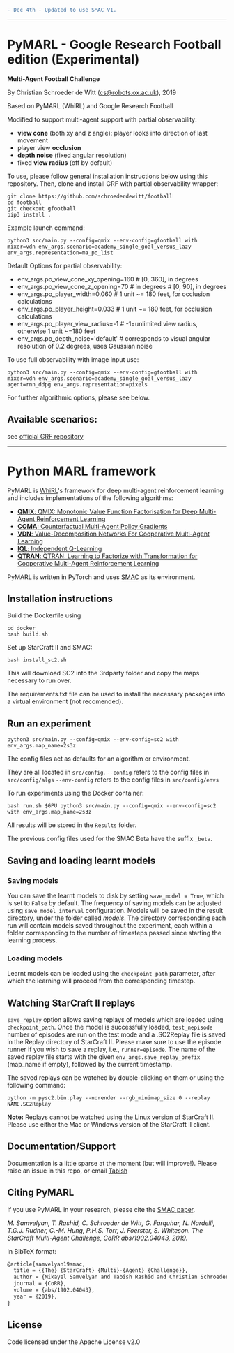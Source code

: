 ```diff
- Dec 4th - Updated to use SMAC V1. 
```

------------------------------------------------------------
# PyMARL - Google Research Football edition (Experimental)
**Multi-Agent Football Challenge**

By Christian Schroeder de Witt (cs@robots.ox.ac.uk), 2019

Based on PyMARL (WhiRL) and Google Research Football


Modified to support multi-agent support with partial observability:

- **view cone** (both xy and z angle): player looks into direction of last movement
- player view **occlusion**
- **depth noise** (fixed angular resolution)
- fixed **view radius** (off by default)

To use, please follow general installation instructions below
using this repository.
Then, clone and install GRF with partial observability wrapper:

```shell
git clone https://github.com/schroederdewitt/football
cd football
git checkout gfootball
pip3 install .
```

Example launch command:

```shell
python3 src/main.py --config=qmix --env-config=gfootball with
mixer=vdn env_args.scenario=academy_single_goal_versus_lazy
env_args.representation=ma_po_list
```

Default Options for partial observability:

- env_args.po_view_cone_xy_opening=160  # [0, 360], in degrees
- env_args.po_view_cone_z_opening=70  # in degrees  # [0, 90], in degrees
- env_args.po_player_width=0.060  # 1 unit ~= 180 feet, for occlusion calculations
- env_args.po_player_height=0.033  # 1 unit ~= 180 feet, for occlusion calculations
- env_args.po_player_view_radius=-1  # -1=unlimited view radius, otherwise 1 unit ~=180 feet
- env_args.po_depth_noise='default'  # corresponds to visual angular resolution of 0.2 degrees, uses Gaussian noise

To use full observability with image input use:

```shell
python3 src/main.py --config=qmix --env-config=gfootball with
mixer=vdn env_args.scenario=academy_single_goal_versus_lazy
agent=rnn_ddpg env_args.representation=pixels
```

For further algorithmic options, please see below.

## Available scenarios:
see [official GRF repository](https://github.com/google-research/football/blob/master/gfootball/doc/scenarios.md)

------------------------------------------------------------

# Python MARL framework

PyMARL is [WhiRL](http://whirl.cs.ox.ac.uk)'s framework for deep multi-agent reinforcement learning and includes implementations of the following algorithms:
- [**QMIX**: QMIX: Monotonic Value Function Factorisation for Deep Multi-Agent Reinforcement Learning](https://arxiv.org/abs/1803.11485)
- [**COMA**: Counterfactual Multi-Agent Policy Gradients](https://arxiv.org/abs/1705.08926)
- [**VDN**: Value-Decomposition Networks For Cooperative Multi-Agent Learning](https://arxiv.org/abs/1706.05296) 
- [**IQL**: Independent Q-Learning](https://arxiv.org/abs/1511.08779)
- [**QTRAN**: QTRAN: Learning to Factorize with Transformation for Cooperative Multi-Agent Reinforcement Learning](https://arxiv.org/abs/1905.05408)

PyMARL is written in PyTorch and uses [SMAC](https://github.com/oxwhirl/smac) as its environment.

## Installation instructions

Build the Dockerfile using 
```shell
cd docker
bash build.sh
```

Set up StarCraft II and SMAC:
```shell
bash install_sc2.sh
```

This will download SC2 into the 3rdparty folder and copy the maps necessary to run over.

The requirements.txt file can be used to install the necessary packages into a virtual environment (not recomended).

## Run an experiment 

```shell
python3 src/main.py --config=qmix --env-config=sc2 with env_args.map_name=2s3z
```

The config files act as defaults for an algorithm or environment. 

They are all located in `src/config`.
`--config` refers to the config files in `src/config/algs`
`--env-config` refers to the config files in `src/config/envs`

To run experiments using the Docker container:
```shell
bash run.sh $GPU python3 src/main.py --config=qmix --env-config=sc2 with env_args.map_name=2s3z
```

All results will be stored in the `Results` folder.

The previous config files used for the SMAC Beta have the suffix `_beta`.

## Saving and loading learnt models

### Saving models

You can save the learnt models to disk by setting `save_model = True`, which is set to `False` by default. The frequency of saving models can be adjusted using `save_model_interval` configuration. Models will be saved in the result directory, under the folder called *models*. The directory corresponding each run will contain models saved throughout the experiment, each within a folder corresponding to the number of timesteps passed since starting the learning process.

### Loading models

Learnt models can be loaded using the `checkpoint_path` parameter, after which the learning will proceed from the corresponding timestep. 

## Watching StarCraft II replays

`save_replay` option allows saving replays of models which are loaded using `checkpoint_path`. Once the model is successfully loaded, `test_nepisode` number of episodes are run on the test mode and a .SC2Replay file is saved in the Replay directory of StarCraft II. Please make sure to use the episode runner if you wish to save a replay, i.e., `runner=episode`. The name of the saved replay file starts with the given `env_args.save_replay_prefix` (map_name if empty), followed by the current timestamp. 

The saved replays can be watched by double-clicking on them or using the following command:

```shell
python -m pysc2.bin.play --norender --rgb_minimap_size 0 --replay NAME.SC2Replay
```

**Note:** Replays cannot be watched using the Linux version of StarCraft II. Please use either the Mac or Windows version of the StarCraft II client.

## Documentation/Support

Documentation is a little sparse at the moment (but will improve!). Please raise an issue in this repo, or email [Tabish](mailto:tabish.rashid@cs.ox.ac.uk)

## Citing PyMARL 

If you use PyMARL in your research, please cite the [SMAC paper](https://arxiv.org/abs/1902.04043).

*M. Samvelyan, T. Rashid, C. Schroeder de Witt, G. Farquhar, N. Nardelli, T.G.J. Rudner, C.-M. Hung, P.H.S. Torr, J. Foerster, S. Whiteson. The StarCraft Multi-Agent Challenge, CoRR abs/1902.04043, 2019.*

In BibTeX format:

```tex
@article{samvelyan19smac,
  title = {{The} {StarCraft} {Multi}-{Agent} {Challenge}},
  author = {Mikayel Samvelyan and Tabish Rashid and Christian Schroeder de Witt and Gregory Farquhar and Nantas Nardelli and Tim G. J. Rudner and Chia-Man Hung and Philiph H. S. Torr and Jakob Foerster and Shimon Whiteson},
  journal = {CoRR},
  volume = {abs/1902.04043},
  year = {2019},
}
```

## License

Code licensed under the Apache License v2.0
